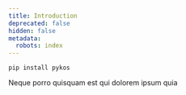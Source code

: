 ```yaml
---
title: Introduction
deprecated: false
hidden: false
metadata:
  robots: index
---
```

`pip install pykos`

<Cards columns={1}>
  <Card title="First Card" href="https://readme.com" icon="fa-home" target="_blank">
    Neque porro quisquam est qui dolorem ipsum quia
  </Card>
</Cards>